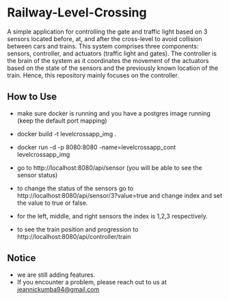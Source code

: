 

# Railway-Level-Crossing

A simple application for controlling the gate and traffic light based on 3 sensors located before, at, and after the cross-level to avoid collision between cars and trains. This system comprises three components: sensors, controller, and actuators (traffic light and gates). The controller is the brain of the system as it coordinates the movement of the actuators based on the state of the sensors and the previously known location of the train. Hence, this repository mainly focuses on the controller. 


## How to Use

- make sure docker is running and you have a postgres image running (keep the default port mapping)

- docker build -t levelcrossapp_img .
- docker run -d -p 8080:8080 -name=levelcrossapp_cont levelcrossapp_img
- go to http://localhost:8080/api/sensor (you will be able to see the sensor status)
- to change the status of the sensors go to http://localhost:8080/api/sensor/3?value=true and change index and set the value to true or false.
- for the left, middle, and right sensors the index is 1,2,3 respectively.
- to see the train position and progression to http://localhost:8080/api/controller/train

## Notice
- we are still adding features.
- If you encounter a problem, please reach out to us at jeannickumba94@gmail.com


